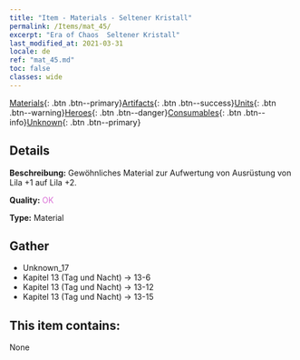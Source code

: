 ```yaml
---
title: "Item - Materials - Seltener Kristall"
permalink: /Items/mat_45/
excerpt: "Era of Chaos  Seltener Kristall"
last_modified_at: 2021-03-31
locale: de
ref: "mat_45.md"
toc: false
classes: wide
---
```

 [Materials](/de/Items/){: .btn .btn--primary}[Artifacts](/de/Items/Artifacts/){: .btn .btn--success}[Units](/de/Items/Units/){: .btn .btn--warning}[Heroes](/de/Items/Heroes/){: .btn .btn--danger}[Consumables](/de/Items/Consumables/){: .btn .btn--info}[Unknown](/de/Items/Unknown/){: .btn .btn--primary}

## Details
 **Beschreibung:** Gewöhnliches Material zur Aufwertung von Ausrüstung von Lila +1 auf Lila +2.

 **Quality:** <span style="color: #DA70D6">OK</span>

 **Type:** Material

## Gather

*    Unknown_17 
*    Kapitel 13 (Tag und Nacht) -> 13-6 
*    Kapitel 13 (Tag und Nacht) -> 13-12 
*    Kapitel 13 (Tag und Nacht) -> 13-15 

## This item contains:

  None

